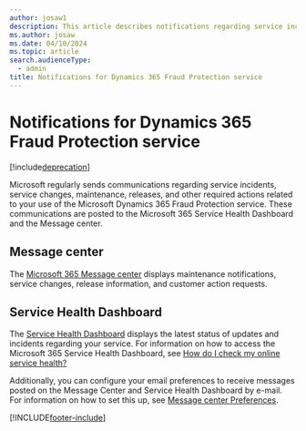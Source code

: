 ```yaml
---
author: josaw1
description: This article describes notifications regarding service incidents and other required actions related to the use of Microsoft Dynamics 365 Fraud Protection service.
ms.author: josaw
ms.date: 04/10/2024
ms.topic: article
search.audienceType:
  - admin
title: Notifications for Dynamics 365 Fraud Protection service
---
```


# Notifications for Dynamics 365 Fraud Protection service

[!include[deprecation](includes/deprecation.md)]

Microsoft regularly sends communications regarding service incidents, service changes, maintenance, releases, and other required actions related to your use of the Microsoft Dynamics 365 Fraud Protection  service. These communications are posted to the Microsoft 365 Service Health Dashboard and the Message center.

## Message center

The [Microsoft 365 Message center](/office365/admin/manage/message-center?preserve-view=true&view=o365-worldwide) displays maintenance notifications, service changes, release information, and customer action requests.

## Service Health Dashboard

The [Service Health Dashboard](/office365/enterprise/view-service-health) displays the latest status of updates and incidents regarding your service. For information on how to access the Microsoft 365 Service Health Dashboard, see [How do I check my online service health?](/power-platform/admin/check-online-service-health)

Additionally, you can configure your email preferences to receive messages posted on the Message Center and Service Health Dashboard by e-mail. For information on how to set this up, see [Message center Preferences](/microsoft-365/admin/manage/message-center?preserve-view=true&view=o365-worldwide#preferences).



[!INCLUDE[footer-include](includes/footer-banner.md)]
